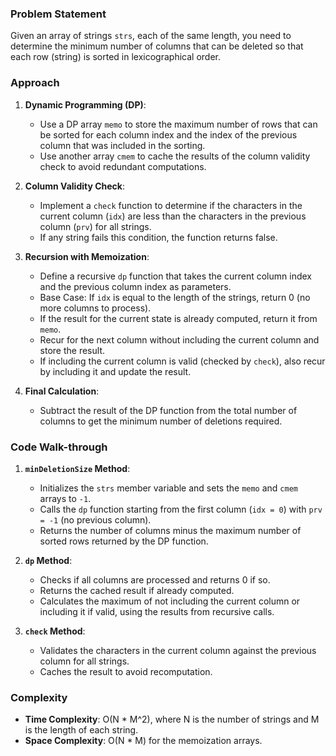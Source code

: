 ### Problem Statement
Given an array of strings `strs`, each of the same length, you need to determine the minimum number of columns that can be deleted so that each row (string) is sorted in lexicographical order.

### Approach
1. **Dynamic Programming (DP)**:
   - Use a DP array `memo` to store the maximum number of rows that can be sorted for each column index and the index of the previous column that was included in the sorting.
   - Use another array `cmem` to cache the results of the column validity check to avoid redundant computations.

2. **Column Validity Check**:
   - Implement a `check` function to determine if the characters in the current column (`idx`) are less than the characters in the previous column (`prv`) for all strings.
   - If any string fails this condition, the function returns false.

3. **Recursion with Memoization**:
   - Define a recursive `dp` function that takes the current column index and the previous column index as parameters.
   - Base Case: If `idx` is equal to the length of the strings, return 0 (no more columns to process).
   - If the result for the current state is already computed, return it from `memo`.
   - Recur for the next column without including the current column and store the result.
   - If including the current column is valid (checked by `check`), also recur by including it and update the result.

4. **Final Calculation**:
   - Subtract the result of the DP function from the total number of columns to get the minimum number of deletions required.

### Code Walk-through
1. **`minDeletionSize` Method**:
   - Initializes the `strs` member variable and sets the `memo` and `cmem` arrays to `-1`.
   - Calls the `dp` function starting from the first column (`idx = 0`) with `prv = -1` (no previous column).
   - Returns the number of columns minus the maximum number of sorted rows returned by the DP function.

2. **`dp` Method**:
   - Checks if all columns are processed and returns 0 if so.
   - Returns the cached result if already computed.
   - Calculates the maximum of not including the current column or including it if valid, using the results from recursive calls.

3. **`check` Method**:
   - Validates the characters in the current column against the previous column for all strings.
   - Caches the result to avoid recomputation.

### Complexity
- **Time Complexity**: O(N * M^2), where N is the number of strings and M is the length of each string.
- **Space Complexity**: O(N * M) for the memoization arrays.
